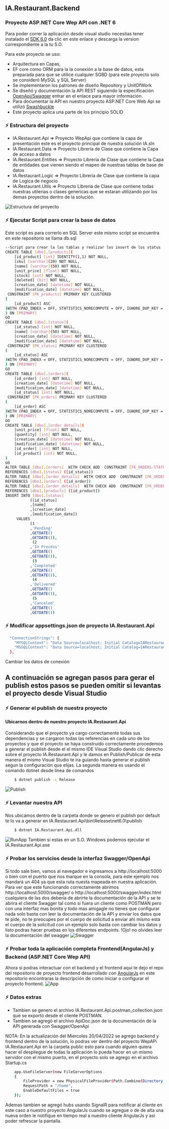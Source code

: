 ## IA.Restaurant.Backend
### Proyecto ASP.NET Core Wep API con .NET 6

Para poder correr la aplicación desde visual studio necesitas tener instalado el [SDK 6.0](https://dotnet.microsoft.com/en-us/download) da clic en este enlace y descarga la version correspondiente a la tu S.O. 

Para este proyecto se uso:
- Arquitectura en Capas,
- EF core como ORM para la la conexión a la base de datos, esta preparada para que se utilice cualquier SGBD (para este proyecto solo se consideró MySQL y SQL Server)
- Se implementaron los patrones de diseño Repository y UnitOfWork
- Se diseñó y documentación la API REST siguiendo la especificación [OpenApi/Swagger](https://swagger.io/tools/swagger-ui/) entrar en el enlace para mayor información. 
- Para documentar la API en nuestro proyecto ASP.NET Core Web Api se utilizó [Swashbuckle](https://docs.microsoft.com/es-es/aspnet/core/tutorials/getting-started-with-swashbuckle?view=aspnetcore-6.0&tabs=visual-studio) 
- Este proyecto aplica una parte de los principio SOLID
  
### ⚡️ Estructura del proyecto
- IA.Restaurant.Api => Proyecto WepApi que contiene la capa de presentación este es el proyecto principal de nuestra solución IA.sln
- IA.Restaurant.Data => Proyecto Libreria de Clase que contiene la Capa de acceso a datos 
- IA.Restaurant.Entities => Proyecto Libreria de Clase que contiene la Capa de entidades que vienen siendo el mapeo de nuestras tablas de base de datos
- IA.Restaurant.Logic => Proyecto Libreria de Clase que contiene la capa de Logica de negocio
- IA.Restaurant.Utils => Proyecto Libreria de Clase que contiene todas nuestras utilerias o clases genericas que se estaran utilizando por los demas proyectos dentro de la solución.

![Estructura del proyecto](https://github.com/CayetanoHerreraLuisRicardo/IA.Restaurant.Frontend/blob/main/assets/images/image2.png)

### ⚡️ Ejecutar Script para crear la base de datos
Este script es para correrlo en SQL Server este mismo script se encuentra en este repositorio se llama db.sql
```sh
--Script para crear la las tablas y realizar los insert de los status 
CREATE TABLE [dbo].[products](
	[id_product] [int] IDENTITY(1,1) NOT NULL,
	[sku] [varchar](20) NOT NULL,
	[name] [varchar](50) NOT NULL,
	[unit_price] [float] NOT NULL,
	[stock] [int] NOT NULL,
	[deleted] [bit] NOT NULL,
	[creation_date] [datetime] NOT NULL,
	[modification_date] [datetime] NOT NULL,
 CONSTRAINT [PK_products] PRIMARY KEY CLUSTERED 
(
	[id_product] ASC
)WITH (PAD_INDEX = OFF, STATISTICS_NORECOMPUTE = OFF, IGNORE_DUP_KEY = OFF, ALLOW_ROW_LOCKS = ON, ALLOW_PAGE_LOCKS = ON, OPTIMIZE_FOR_SEQUENTIAL_KEY = OFF) ON [PRIMARY]
) ON [PRIMARY]
GO
CREATE TABLE [dbo].[status](
	[id_status] [int] NOT NULL,
	[name] [varchar](50) NOT NULL,
	[creation_date] [datetime] NOT NULL,
	[modification_date] [datetime] NOT NULL,
 CONSTRAINT [PK_status] PRIMARY KEY CLUSTERED 
(
	[id_status] ASC
)WITH (PAD_INDEX = OFF, STATISTICS_NORECOMPUTE = OFF, IGNORE_DUP_KEY = OFF, ALLOW_ROW_LOCKS = ON, ALLOW_PAGE_LOCKS = ON, OPTIMIZE_FOR_SEQUENTIAL_KEY = OFF) ON [PRIMARY]
) ON [PRIMARY]
GO
CREATE TABLE [dbo].[orders](
	[id_order] [int] NOT NULL,
	[creation_date] [datetime] NOT NULL,
	[modification_date] [datetime] NOT NULL,
	[id_status] [int] NOT NULL,
 CONSTRAINT [PK_orders] PRIMARY KEY CLUSTERED 
(
	[id_order] ASC
)WITH (PAD_INDEX = OFF, STATISTICS_NORECOMPUTE = OFF, IGNORE_DUP_KEY = OFF, ALLOW_ROW_LOCKS = ON, ALLOW_PAGE_LOCKS = ON, OPTIMIZE_FOR_SEQUENTIAL_KEY = OFF) ON [PRIMARY]
) ON [PRIMARY]
GO
CREATE TABLE [dbo].[order_details](
	[unit_price] [float] NOT NULL,
	[quantity] [int] NOT NULL,
	[creation_date] [datetime] NOT NULL,
	[modification_date] [datetime] NOT NULL,
	[id_order] [int] NOT NULL,
	[id_product] [int] NOT NULL,
)
GO
ALTER TABLE [dbo].[orders]  WITH CHECK ADD  CONSTRAINT [FK_ORDERS-STATUS] FOREIGN KEY([id_status])
REFERENCES [dbo].[status] ([id_status])
ALTER TABLE [dbo].[order_details]  WITH CHECK ADD  CONSTRAINT [FK_ORDER_DETAILS-ORDERS] FOREIGN KEY([id_order])
REFERENCES [dbo].[orders] ([id_order])
ALTER TABLE [dbo].[order_details]  WITH CHECK ADD  CONSTRAINT [FK_ORDER_DETAILS-PRODUCTS] FOREIGN KEY([id_product])
REFERENCES [dbo].[products] ([id_product])
INSERT INTO [dbo].[status]
           ([id_status]
           ,[name]
           ,[creation_date]
           ,[modification_date])
     VALUES
           (1
           ,'Pending'
           ,GETDATE()
           ,GETDATE()),
			(2
           ,'In Process'
           ,GETDATE()
           ,GETDATE()),
			(3
           ,'Completed'
           ,GETDATE()
           ,GETDATE()),
			(4
           ,'Delivered'
           ,GETDATE()
           ,GETDATE()),
			(5
           ,'Canceled'
           ,GETDATE()
           ,GETDATE())
```
### ⚡️ Modificar appsettings.json de proyecto IA.Restaurant.Api
```sh
  "ConnectionStrings": {
    "MYSQLContext": "Data Source=localhost; Initial Catalog=IARestaurant; User ID=user;Password=pass;",
    "MSSQLContext": "Data Source=localhost; Initial Catalog=IARestaurant; User ID=user;Password=pass;"
  },
```
Cambiar los datos de conexión
## A continuación se agregan pasos para gerar el publish estos pasos se pueden omitir si levantas el proyecto desde Visual Studio
### ⚡️ Generar el publish de nuestra proyecto
#### Ubicarnos dentro de nuestro proyecto IA.Restaurant.Api 
Considerando que el proyecto ya cargo correctamente todas sus dependencias y se cargaron todas las referencias en cada uno de los proyectos y que el proyecto se haya construido correctamente procedemos a generar el publish desde el el mismo IDE Visual Studio dando clic derecho sobre el proyecto IA.Restaurant.Api y le damos en Publish/Publicar de esta manera el mismo Visual Studio te ira guiando hasta generar el publish segun la configuración que elijas.
La segunda manera es usando el comando dotnet desde linea de comandos
```sh
    $ dotnet publish -c Release
```
![Publish](https://github.com/CayetanoHerreraLuisRicardo/IA.Restaurant.Frontend/blob/main/assets/images/image3.png)
### ⚡️ Levantar nuestra API
Nos ubicamos dentro de la carpeta donde se genero el publish por default te lo va a generar en IA.Restaurant.Api\bin\Release\net6.0\publish  
```sh
    $ dotnet IA.Restaurant.Api.dll
```
![RunApp](https://github.com/CayetanoHerreraLuisRicardo/IA.Restaurant.Frontend/blob/main/assets/images/image4.png)
Tambien si estas en un S.O. Windows podemos ejecutar el IA.Restaurant.Api.exe 
### ⚡️ Probar los servicios desde la interfaz Swagger/OpenApi
Si todo sale bien, vamos al navegador e ingresamos a http://localhost:5000 o bien con el puerto que nos marque en la consola, para este ejemplo nos mandará un 404 ya que esta ruta nuesta mapeada en nuestra aplicación. Para ver que este funcionando correctamente abrimos http://localhost:5000/swagger/ o http://localhost:5000/swagger/index.html cualquiera de las dos deberia de abrirte la documentación de la API y se te abrira el cliente Swagger tal como si fuera un cliente como POSTMAN pero con una interfaz mas bonita y todo mas amigagle no tienes que configurar nada solo basta con leer la documentación de la API y enviar los datos que te pide, no te preocupes por el cuerpo de solicitud a enviar ahi mismo esta el cuerpo de la solicitud con un ejemplo solo basta con cambiar los datos y listo podras hacer pruebas en los diferentes endpoints. !Ojo! no olvides leer la documentación del swagger 
![Swagger](https://github.com/CayetanoHerreraLuisRicardo/IA.Restaurant.Frontend/blob/main/assets/images/image5.png)
### ⚡️ Probar toda la aplicación completa Frontend(AngularJs) y Backend (ASP.NET Core Wep API)
Ahora si podras interactuar con el backend y el frontend aqui te dejo el repo del repositorio de proyecto frontend desarrollado con  [AngularJs](https://github.com/CayetanoHerreraLuisRicardo/IA.Restaurant.Frontend) en este repositorio encontraras la descripción de como iniciar o configurar el proyecto frontend.
![App](https://github.com/CayetanoHerreraLuisRicardo/IA.Restaurant.Frontend/blob/main/assets/images/image1.png)
### ⚡️ Datos extras
- Tambien se genero el archivo IA.Restaurant.Api.postman_collection.json que se exportó desde el cliente POSTMAN.
- Tambien se agregó el archivo ApiDoc.json de la documentación de la API generada con Swagger/OpenApi 

NOTA: En la actualización del Miercoles 20/04/2022 se agrego backend y frontend dentro de la solución, lo podras ver dentro del proyecto WepAPi IA.Restaurant.Api en la carpeta public esto para cuando alguien quiera hacer el despliegue de todas la aplicación lo pueda hacer en un mismo servidor con el mismo puerto, en el proyecto solo se agrego en el archivo Startup.cs
```sh
	app.UseFileServer(new FileServerOptions
	{
		FileProvider = new PhysicalFileProvider(Path.Combine(Directory.GetCurrentDirectory(), "Public")),
		RequestPath = "/home",
		EnableDefaultFiles = true
	});
```

Ademas tambien se agregó hubs usando SignalR para notificar al cliente en este caso a nuestro proyecto AngularJs cuando se agregue o de de alta una nueva orden le notifique en tiempo real a nuestro cliente AngularJs y asi poder refrescar la pantalla.